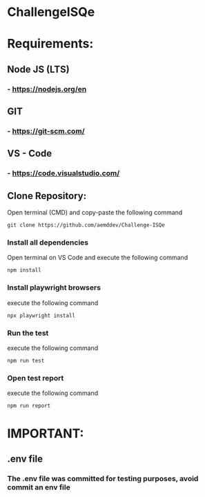 # ChallengeISQe

# Requirements:

## Node JS (LTS)

### - https://nodejs.org/en

## GIT

### - https://git-scm.com/

## VS - Code

### - https://code.visualstudio.com/


## Clone Repository:

Open terminal (CMD) and copy-paste the following command

```
git clone https://github.com/aemddev/Challenge-ISQe
```

### Install all dependencies

Open terminal on VS Code and execute the following command

```
npm install
```

### Install playwright browsers

execute the following command
```
npx playwright install 
```

### Run the test

execute the following command
```
npm run test
```

### Open test report

execute the following command
```
npm run report
```


# IMPORTANT:

## .env file 
### The .env file was committed for testing purposes, avoid commit an env file